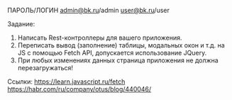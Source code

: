 ПАРОЛЬ/ЛОГИН
admin@bk.ru/admin
user@bk.ru/user


Задание:
1. Написать Rest-контроллеры для вашего приложения.
2. Переписать вывод (заполнение) таблицы, модальных окон и т.д. на JS c помощью Fetch API, допускается использование JQuery.
3. При любых изменениях данных страница приложения не должна перезагружаться!

Ссылки:
https://learn.javascript.ru/fetch
https://habr.com/ru/company/otus/blog/440046/